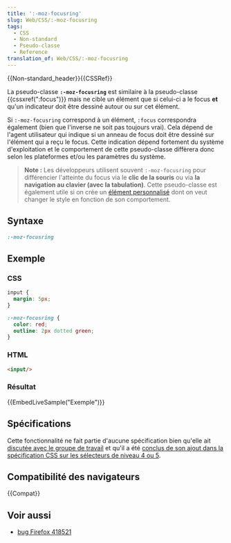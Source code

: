 ```yaml
---
title: ':-moz-focusring'
slug: Web/CSS/:-moz-focusring
tags:
  - CSS
  - Non-standard
  - Pseudo-classe
  - Reference
translation_of: Web/CSS/:-moz-focusring
---
```


{{Non-standard_header}}{{CSSRef}}

La pseudo-classe **`:-moz-focusring`** est similaire à la pseudo-classe {{cssxref(":focus")}} mais ne cible un élément que si celui-ci a le focus **et** qu'un indicateur doit être dessiné autour ou sur cet élément.

Si `:-moz-focusring` correspond à un élément, `:focus` correspondra également (bien que l'inverse ne soit pas toujours vrai). Cela dépend de l'agent utilisateur qui indique si un anneau de focus doit être dessiné sur l'élément qui a reçu le focus. Cette indication dépend fortement du système d'exploitation et le comportement de cette pseudo-classe diffèrera donc selon les plateformes et/ou les paramètres du système.

> **Note :** Les développeurs utilisent souvent `:-moz-focusring` pour différencier l'atteinte du focus via le **clic de la souris** ou via **la navigation au clavier (avec la tabulation)**. Cette pseudo-classe est également utile si on crée un [élément personnalisé](/fr/docs/Web/Web_Components/Using_custom_elements) dont on veut changer le style en fonction de son comportement.

## Syntaxe

```css
:-moz-focusring
```

## Exemple

### CSS

```css
input {
  margin: 5px;
}

:-moz-focusring {
  color: red;
  outline: 2px dotted green;
}
```

### HTML

```html
<input/>
```

### Résultat

{{EmbedLiveSample("Exemple")}}

## Spécifications

Cette fonctionnalité ne fait partie d'aucune spécification bien qu'elle ait [discutée avec le groupe de travail](https://lists.w3.org/Archives/Public/www-style/2015Sep/0226.html) et qu'il a été [conclus de son ajout dans la spécification CSS sur les sélecteurs de niveau 4 ou 5](https://lists.w3.org/Archives/Public/www-style/2015Oct/0012.html).

## Compatibilité des navigateurs

{{Compat}}

## Voir aussi

- [bug Firefox 418521](https://bugzil.la/418521)
